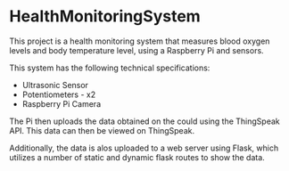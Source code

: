 # HealthMonitoringSystem
This project is a health monitoring system that measures blood oxygen levels and body temperature level, using a Raspberry Pi and sensors. 

This system has the following technical specifications:
  - Ultrasonic Sensor
  - Potentiometers - x2
  - Raspberry Pi Camera

The Pi then uploads the data obtained on the could using the ThingSpeak API. This data can then be viewed on ThingSpeak.

Additionally, the data is alos uploaded to a web server using Flask, which utilizes a number of static and dynamic flask routes to show the data.



